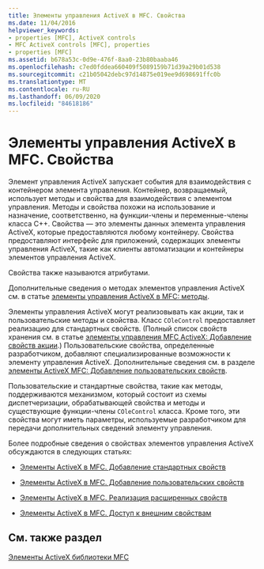 ```yaml
---
title: Элементы управления ActiveX в MFC. Свойства
ms.date: 11/04/2016
helpviewer_keywords:
- properties [MFC], ActiveX controls
- MFC ActiveX controls [MFC], properties
- properties [MFC]
ms.assetid: b678a53c-0d9e-476f-8aa0-23b80baaba46
ms.openlocfilehash: c7ed0fddea660409f5089159b71d39a29b01d538
ms.sourcegitcommit: c21b05042debc97d14875e019ee9d698691ffc0b
ms.translationtype: MT
ms.contentlocale: ru-RU
ms.lasthandoff: 06/09/2020
ms.locfileid: "84618186"
---
```

# <a name="mfc-activex-controls-properties"></a>Элементы управления ActiveX в MFC. Свойства

Элемент управления ActiveX запускает события для взаимодействия с контейнером элемента управления. Контейнер, возвращаемый, использует методы и свойства для взаимодействия с элементом управления. Методы и свойства похожи на использование и назначение, соответственно, на функции-члены и переменные-члены класса C++. Свойства — это элементы данных элемента управления ActiveX, которые предоставляются любому контейнеру. Свойства предоставляют интерфейс для приложений, содержащих элементы управления ActiveX, такие как клиенты автоматизации и контейнеры элементов управления ActiveX.

Свойства также называются атрибутами.

Дополнительные сведения о методах элементов управления ActiveX см. в статье [элементы управления ActiveX в MFC: методы](mfc-activex-controls-methods.md).

Элементы управления ActiveX могут реализовывать как акции, так и пользовательские методы и свойства. Класс `COleControl` предоставляет реализацию для стандартных свойств. (Полный список свойств хранения см. в статье [элементы управления MFC ActiveX: Добавление свойств акции](mfc-activex-controls-adding-stock-properties.md).) Пользовательские свойства, определенные разработчиком, добавляют специализированные возможности к элементу управления ActiveX. Дополнительные сведения см. в разделе [элементы ActiveX MFC: Добавление пользовательских свойств](mfc-activex-controls-adding-custom-properties.md).

Пользовательские и стандартные свойства, такие как методы, поддерживаются механизмом, который состоит из схемы диспетчеризации, обрабатывающей свойства и методы и существующие функции-члены `COleControl` класса. Кроме того, эти свойства могут иметь параметры, используемые разработчиком для передачи дополнительных сведений элементу управления.

Более подробные сведения о свойствах элементов управления ActiveX обсуждаются в следующих статьях:

- [Элементы ActiveX в MFC. Добавление стандартных свойств](mfc-activex-controls-adding-stock-properties.md)

- [Элементы ActiveX в MFC. Добавление пользовательских свойств](mfc-activex-controls-adding-custom-properties.md)

- [Элементы ActiveX в MFC. Реализация расширенных свойств](mfc-activex-controls-advanced-property-implementation.md)

- [Элементы ActiveX в MFC. Доступ к внешним свойствам](mfc-activex-controls-accessing-ambient-properties.md)

## <a name="see-also"></a>См. также раздел

[Элементы ActiveX библиотеки MFC](mfc-activex-controls.md)
